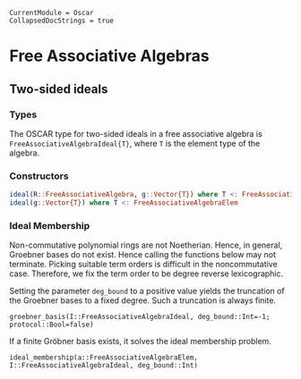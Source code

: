 ```@meta
CurrentModule = Oscar
CollapsedDocStrings = true
```

# Free Associative Algebras

## Two-sided ideals

### Types

The OSCAR type for two-sided ideals in a free associative algebra is
`FreeAssociativeAlgebraIdeal{T}`, where `T` is the element type of the algebra.

### Constructors

```julia
ideal(R::FreeAssociativeAlgebra, g::Vector{T}) where T <: FreeAssociativeAlgebraElem
ideal(g::Vector{T}) where T <: FreeAssociativeAlgebraElem
```

### Ideal Membership

Non-commutative polynomial rings are not Noetherian.  Hence, in general, Groebner bases do not exist.  Hence calling the functions below may not terminate.  Picking suitable term orders is difficult in the noncommutative case.  Therefore, we fix the term order to be degree reverse lexicographic.

Setting the parameter `deg_bound` to a positive value yields the truncation of the Groebner bases to a fixed degree.  Such a truncation is always finite.

```@docs
groebner_basis(I::FreeAssociativeAlgebraIdeal, deg_bound::Int=-1; protocol::Bool=false)
```

If a finite Gröbner basis exists, it solves the ideal membership problem.

```@docs
ideal_membership(a::FreeAssociativeAlgebraElem, I::FreeAssociativeAlgebraIdeal, deg_bound::Int)
```
